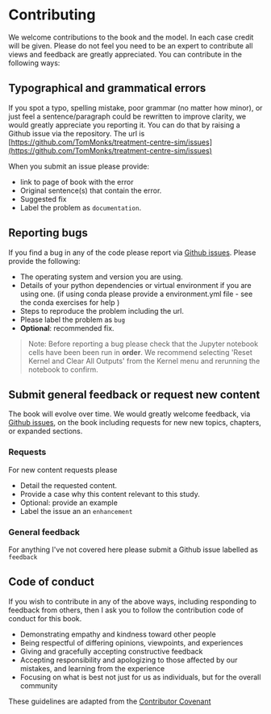 # Contributing

We welcome contributions to the book and the model.  In each case credit will be given.  Please do not feel you need to be an expert to contribute all views and feedback are greatly appreciated.  You can contribute in the following ways:

## Typographical and grammatical errors

If you spot a typo, spelling mistake, poor grammar (no matter how minor), or just feel a sentence/paragraph could be rewritten to improve clarity, we would greatly appreciate you reporting it.  You can do that by raising a Github issue via the repository.  The url is [https://github.com/TomMonks/treatment-centre-sim/issues](https://github.com/TomMonks/treatment-centre-sim/issues)

When you submit an issue please provide:

* link to page of book with the error
* Original sentence(s) that contain the error.
* Suggested fix
* Label the problem as `documentation`.

## Reporting bugs

If you find a bug in any of the code please report via [Github issues](https://github.com/TomMonks/treatment-centre-sim/issues).  Please provide the following:

* The operating system and version you are using.
* Details of your python dependencies or virtual environment if you are using one. (if using conda please provide a environment.yml file - see the conda exercises for help )
* Steps to reproduce the problem including the url.
* Please label the problem as `bug`
* **Optional**: recommended fix.

> Note: Before reporting a bug please check that the Jupyter notebook cells have been been run in **order**.  We recommend selecting 'Reset Kernel and Clear All Outputs' from the Kernel menu and rerunning the notebook to confirm.   

## Submit general feedback or request new content

The book will evolve over time. We would greatly welcome feedback, via [Github issues](https://github.com/TomMonks/treatment-centre-sim/issues), on the book including requests for new new topics, chapters, or expanded sections.

### Requests

For new content requests please

* Detail the requested content.
* Provide a case why this content relevant to this study.
* Optional: provide an example 
* Label the issue an an `enhancement`

### General feedback

For anything I've not covered here please submit a Github issue labelled as `feedback`

## Code of conduct

If you wish to contribute in any of the above ways, including responding to feedback from others, then I ask you to follow the contribution code of conduct for this book.

* Demonstrating empathy and kindness toward other people
* Being respectful of differing opinions, viewpoints, and experiences
* Giving and gracefully accepting constructive feedback
* Accepting responsibility and apologizing to those affected by our mistakes, and learning from the experience
* Focusing on what is best not just for us as individuals, but for the overall community

These guidelines are adapted from the [Contributor Covenant](https://www.contributor-covenant.org/)